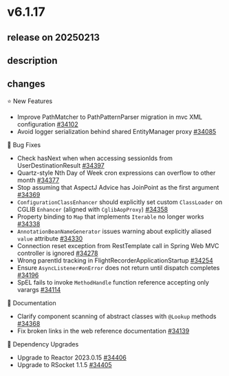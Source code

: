 # v6.1.17

## release on 20250213
## description
## changes
⭐ New Features

* Improve PathMatcher to PathPatternParser migration in mvc XML configuration <a href="https://github.com/spring-projects/spring-framework/issues/34102" data-hovercard-type="issue" data-hovercard-url="/spring-projects/spring-framework/issues/34102/hovercard">#34102</a>
* Avoid logger serialization behind shared EntityManager proxy <a href="https://github.com/spring-projects/spring-framework/issues/34085" data-hovercard-type="issue" data-hovercard-url="/spring-projects/spring-framework/issues/34085/hovercard">#34085</a>

🐞 Bug Fixes

* Check hasNext when when accessing sessionIds from UserDestinationResult <a href="https://github.com/spring-projects/spring-framework/issues/34397" data-hovercard-type="issue" data-hovercard-url="/spring-projects/spring-framework/issues/34397/hovercard">#34397</a>
* Quartz-style Nth Day of Week cron expressions can overflow to other month <a href="https://github.com/spring-projects/spring-framework/issues/34377" data-hovercard-type="issue" data-hovercard-url="/spring-projects/spring-framework/issues/34377/hovercard">#34377</a>
* Stop assuming that AspectJ Advice has JoinPoint as the first argument <a href="https://github.com/spring-projects/spring-framework/issues/34369" data-hovercard-type="issue" data-hovercard-url="/spring-projects/spring-framework/issues/34369/hovercard">#34369</a>
* <code>ConfigurationClassEnhancer</code> should explicitly set custom <code>ClassLoader</code> on CGLIB <code>Enhancer</code> (aligned with <code>CglibAopProxy</code>) <a href="https://github.com/spring-projects/spring-framework/issues/34358" data-hovercard-type="issue" data-hovercard-url="/spring-projects/spring-framework/issues/34358/hovercard">#34358</a>
* Property binding to <code>Map</code> that implements <code>Iterable</code> no longer works <a href="https://github.com/spring-projects/spring-framework/issues/34338" data-hovercard-type="issue" data-hovercard-url="/spring-projects/spring-framework/issues/34338/hovercard">#34338</a>
* <code>AnnotationBeanNameGenerator</code> issues warning about explicitly aliased <code>value</code> attribute <a href="https://github.com/spring-projects/spring-framework/issues/34330" data-hovercard-type="issue" data-hovercard-url="/spring-projects/spring-framework/issues/34330/hovercard">#34330</a>
* Connection reset exception from RestTemplate call in Spring Web MVC controller is ignored <a href="https://github.com/spring-projects/spring-framework/issues/34278" data-hovercard-type="issue" data-hovercard-url="/spring-projects/spring-framework/issues/34278/hovercard">#34278</a>
* Wrong parentId tracking in FlightRecorderApplicationStartup <a href="https://github.com/spring-projects/spring-framework/issues/34254" data-hovercard-type="issue" data-hovercard-url="/spring-projects/spring-framework/issues/34254/hovercard">#34254</a>
* Ensure <code>AsyncListener#onError</code> does not return until dispatch completes <a href="https://github.com/spring-projects/spring-framework/issues/34196" data-hovercard-type="issue" data-hovercard-url="/spring-projects/spring-framework/issues/34196/hovercard">#34196</a>
* SpEL fails to invoke <code>MethodHandle</code> function reference accepting only varargs <a href="https://github.com/spring-projects/spring-framework/issues/34114" data-hovercard-type="issue" data-hovercard-url="/spring-projects/spring-framework/issues/34114/hovercard">#34114</a>

📔 Documentation

* Clarify component scanning of abstract classes with <code>@Lookup</code> methods <a href="https://github.com/spring-projects/spring-framework/issues/34368" data-hovercard-type="issue" data-hovercard-url="/spring-projects/spring-framework/issues/34368/hovercard">#34368</a>
* Fix broken links in the web reference documentation <a href="https://github.com/spring-projects/spring-framework/issues/34139" data-hovercard-type="issue" data-hovercard-url="/spring-projects/spring-framework/issues/34139/hovercard">#34139</a>

🔨 Dependency Upgrades

* Upgrade to Reactor 2023.0.15 <a href="https://github.com/spring-projects/spring-framework/issues/34406" data-hovercard-type="issue" data-hovercard-url="/spring-projects/spring-framework/issues/34406/hovercard">#34406</a>
* Upgrade to RSocket 1.1.5 <a href="https://github.com/spring-projects/spring-framework/issues/34405" data-hovercard-type="issue" data-hovercard-url="/spring-projects/spring-framework/issues/34405/hovercard">#34405</a>

